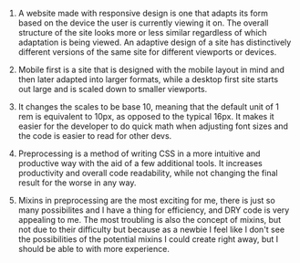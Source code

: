1. A website made with responsive design is one that adapts its form based on the device the user is currently viewing it on. The overall structure of the site looks more or less similar regardless of which adaptation is being viewed. An adaptive design of a site has distinctively different versions of the same site for different viewports or devices.

2. Mobile first is a site that is designed with the mobile layout in mind and then later adapted into larger formats, while a desktop first site starts out large and is scaled down to smaller viewports.

3. It changes the scales to be base 10, meaning that the default unit of 1 rem is equivalent to 10px, as opposed to the typical 16px. It makes it easier for the developer to do quick math when adjusting font sizes and the code is easier to read for other devs.

4. Preprocessing is a method of writing CSS in a more intuitive and productive way with the aid of a few additional tools. It increases productivity and overall code readability, while not changing the final result for the worse in any way.

5. Mixins in preprocessing are the most exciting for me, there is just so many possibilites and I have a thing for efficiency, and DRY code is very appealing to me. The most troubling is also the concept of mixins, but not due to their difficulty but because as a newbie I feel like I don't see the possibilities of the potential mixins I could create right away, but I should be able to with more experience.